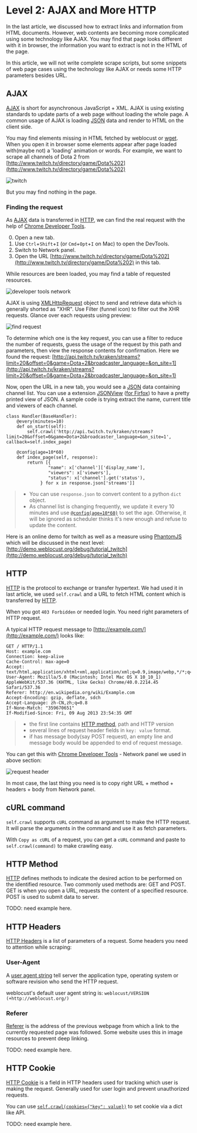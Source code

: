 Level 2: AJAX and More HTTP
===========================

In the last article, we discussed how to extract links and information from HTML documents. However, web contents are becoming more complicated using some technology like AJAX. You may find that page looks different with it in browser, the information you want to extract is not in the HTML of the page.

In this article, we will not write complete scrape scripts, but some snippets of web page cases using the technology like AJAX or needs some HTTP parameters besides URL.

AJAX
----

[AJAX] is short for asynchronous JavaScript + XML. AJAX is using existing standards to update parts of a web page without loading the whole page. A common usage of AJAX is loading [JSON] data and render to HTML on the client side.

You may find elements missing in HTML fetched by weblocust or [wget](https://www.gnu.org/software/wget/). When you open it in browser some elements appear after page loaded with(maybe not) a 'loading' animation or words. For example, we want to scrape all channels of Dota 2 from [http://www.twitch.tv/directory/game/Dota%202](http://www.twitch.tv/directory/game/Dota%202)

![twitch](../imgs/twitch.png)

But you may find nothing in the page. 

### Finding the request

As [AJAX] data is transferred in [HTTP], we can find the real request with the help of [Chrome Developer Tools](https://developer.chrome.com/devtools).

0. Open a new tab.
1. Use `Ctrl`+`Shift`+`I` (or `Cmd`+`Opt`+`I` on Mac) to open the DevTools.
2. Switch to Network panel.
3. Open the URL [http://www.twitch.tv/directory/game/Dota%202](http://www.twitch.tv/directory/game/Dota%202) in this tab.

While resources are been loaded, you may find a table of requested resources.

![developer tools network](../imgs/developer-tools-network.png)

AJAX is using [XMLHttpRequest](https://developer.mozilla.org/en-US/docs/Web/API/XMLHttpRequest) object to send and retrieve data which is generally shorted as "XHR". Use Filter (funnel icon) to filter out the XHR requests. Glance over each requests using preview:

![find request](../imgs/search-for-request.png)

To determine which one is the key request, you can use a filter to reduce the number of requests, guess the usage of the request by this path and parameters, then view the response contents for confirmation. Here we found the request: [http://api.twitch.tv/kraken/streams?limit=20&offset=0&game=Dota+2&broadcaster_language=&on_site=1](http://api.twitch.tv/kraken/streams?limit=20&offset=0&game=Dota+2&broadcaster_language=&on_site=1)

Now, open the URL in a new tab, you would see a [JSON] data containing channel list. You can use a extension [JSONView](https://chrome.google.com/webstore/detail/jsonview/chklaanhfefbnpoihckbnefhakgolnmc) ([for Firfox](http://jsonview.com/)) to have a pretty printed view of JSON. A sample code is trying extract the name, current title and viewers of each channel.

```
class Handler(BaseHandler):
    @every(minutes=10)
    def on_start(self):
        self.crawl('http://api.twitch.tv/kraken/streams?limit=20&offset=0&game=Dota+2&broadcaster_language=&on_site=1', callback=self.index_page)

    @config(age=10*60)
    def index_page(self, response):
        return [{
                "name": x['channel']['display_name'],
                "viewers": x['viewers'],
                "status": x['channel'].get('status'),
             } for x in response.json['streams']]
```

> * You can use `response.json` to convert content to a python `dict` object.
> * As channel list is changing frequently, we update it every 10 minutes and use [`@config(age=10*60)`](/apis/self.crawl/#configkwargs) to set the age. Otherwise, it will be ignored as scheduler thinks it's new enough and refuse to update the content.

Here is an online demo for twitch as well as a measure using [PhantomJS] which will be discussed in the next level: [http://demo.weblocust.org/debug/tutorial_twitch](http://demo.weblocust.org/debug/tutorial_twitch)

HTTP
----

[HTTP] is the protocol to exchange or transfer hypertext. We had used it in last article, we used `self.crawl` and a URL to fetch HTML content which is transferred by [HTTP].

When you got `403 Forbidden` or needed login. You need right parameters of HTTP request.

A typical HTTP request message to [http://example.com/](http://example.com/) looks like:

```
GET / HTTP/1.1
Host: example.com
Connection: keep-alive
Cache-Control: max-age=0
Accept: text/html,application/xhtml+xml,application/xml;q=0.9,image/webp,*/*;q=0.8
User-Agent: Mozilla/5.0 (Macintosh; Intel Mac OS X 10_10_1) AppleWebKit/537.36 (KHTML, like Gecko) Chrome/40.0.2214.45 Safari/537.36
Referer: http://en.wikipedia.org/wiki/Example.com
Accept-Encoding: gzip, deflate, sdch
Accept-Language: zh-CN,zh;q=0.8
If-None-Match: "359670651"
If-Modified-Since: Fri, 09 Aug 2013 23:54:35 GMT
```

> * the first line contains [HTTP method](http://www.w3schools.com/tags/ref_httpmethods.asp), path and HTTP version
> * several lines of request header fields in `key: value` format.
> * if has message body(say POST request), an empty line and message body would be appended to end of request message.

You can get this with [Chrome Developer Tools](https://developer.chrome.com/devtools) - Network panel we used in above section:

![request header](../imgs/request-headers.png)

In most case, the last thing you need is to copy right URL + method + headers + body from Network panel.

cURL command
------------

`self.crawl` supports `cURL` command as argument to make the HTTP request. It will parse the arguments in the command and use it as fetch parameters.

With `Copy as cURL` of a request, you can get a `cURL` command and paste to `self.crawl(command)` to make crawling easy.

HTTP Method
-----------

[HTTP] defines methods to indicate the desired action to be performed on the identified resource. Two commonly used methods are: GET and POST. GET is when you open a URL, requests the content of a specified resource. POST is used to submit data to server.

TODO: need example here.

HTTP Headers
------------

[HTTP Headers](http://en.wikipedia.org/wiki/List_of_HTTP_header_fields) is a list of parameters of a request. Some headers you need to attention while scraping:

### User-Agent

A [user agent string](http://en.wikipedia.org/wiki/User_agent_string) tell server the application type, operating system or software revision who send the HTTP request.

weblocust's default user agent string is: `weblocust/VERSION (+http://weblocust.org/)`

### Referer

[Referer](http://en.wikipedia.org/wiki/HTTP_referer) is the address of the previous webpage from which a link to the currently requested page was followed. Some website uses this in image resources to prevent deep linking.

TODO: need example here.

HTTP Cookie
-----------

[HTTP Cookie](http://en.wikipedia.org/wiki/HTTP_cookie) is a field in HTTP headers used for tracking which user is making the request. Generally used for user login and prevent unauthorized requests.

You can use [`self.crawl(cookies={"key": value})`](/apis/self.crawl/#fetch) to set cookie via a dict like API.

TODO: need example here.

[PhantomJS]:           http://phantomjs.org/
[AJAX]:          http://en.wikipedia.org/wiki/Ajax_%28programming%29
[JSON]:          http://en.wikipedia.org/wiki/JSON
[HTTP]:          http://en.wikipedia.org/wiki/Hypertext_Transfer_Protocol
